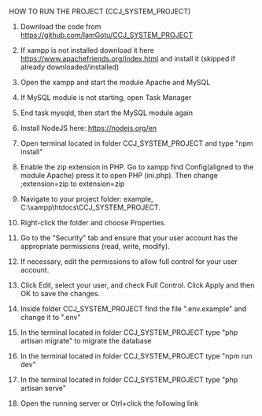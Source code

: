 HOW TO RUN THE PROJECT (CCJ_SYSTEM_PROJECT)

1. Download the code from https://github.com/IamGotu/CCJ_SYSTEM_PROJECT

2. If xampp is not installed download it here https://www.apachefriends.org/index.html and install it (skipped if already downloaded/installed)

3. Open the xampp and start the module Apache and MySQL

4. If MySQL module is not starting, open Task Manager

5. End task mysqld, then start the MySQL module again

6. Install NodeJS here: https://nodejs.org/en

7. Open terminal located in folder CCJ_SYSTEM_PROJECT and type "npm install"

8. Enable the zip extension in PHP. Go to xampp find Config(aligned to the module Apache) press it to open PHP (ini.php). Then change ;extension=zip to extension=zip

9. Navigate to your project folder: example, C:\xampp\htdocs\CCJ_SYSTEM_PROJECT.

10. Right-click the folder and choose Properties.

11. Go to the "Security" tab and ensure that your user account has the appropriate permissions (read, write, modify).

12. If necessary, edit the permissions to allow full control for your user account.

13. Click Edit, select your user, and check Full Control. Click Apply and then OK to save the changes.

14. Inside folder CCJ_SYSTEM_PROJECT find the file ".env.example" and change it to ".env"

15. In the terminal located in folder CCJ_SYSTEM_PROJECT type "php artisan migrate" to migrate the database

16. In the terminal located in folder CCJ_SYSTEM_PROJECT type "npm run dev"

17. In the terminal located in folder CCJ_SYSTEM_PROJECT type "php artisan serve"

18. Open the running server or Ctrl+click the following link